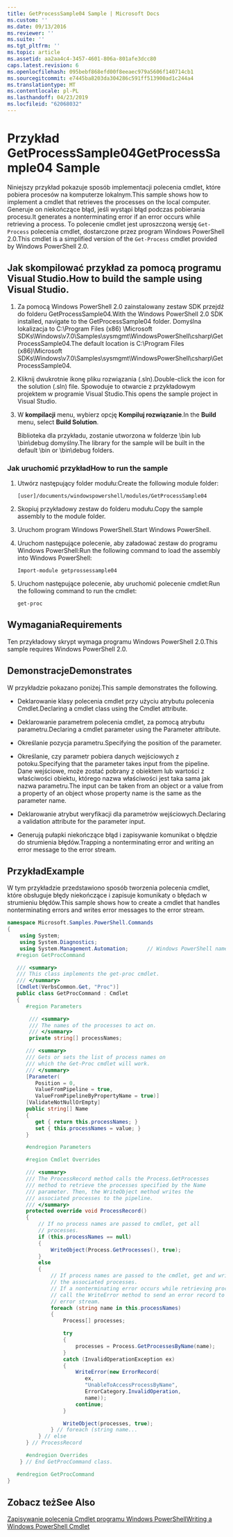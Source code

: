 ```yaml
---
title: GetProcessSample04 Sample | Microsoft Docs
ms.custom: ''
ms.date: 09/13/2016
ms.reviewer: ''
ms.suite: ''
ms.tgt_pltfrm: ''
ms.topic: article
ms.assetid: aa2aa4c4-3457-4601-806a-801afe3dcc80
caps.latest.revision: 6
ms.openlocfilehash: 095bebf868efd00f8eeaec979a5606f140714cb1
ms.sourcegitcommit: e7445ba8203da304286c591ff513900ad1c244a4
ms.translationtype: MT
ms.contentlocale: pl-PL
ms.lasthandoff: 04/23/2019
ms.locfileid: "62068032"
---
```

# <a name="getprocesssample04-sample"></a><span data-ttu-id="99c47-102">Przykład GetProcessSample04</span><span class="sxs-lookup"><span data-stu-id="99c47-102">GetProcessSample04 Sample</span></span>

<span data-ttu-id="99c47-103">Niniejszy przykład pokazuje sposób implementacji polecenia cmdlet, które pobiera procesów na komputerze lokalnym.</span><span class="sxs-lookup"><span data-stu-id="99c47-103">This sample shows how to implement a cmdlet that retrieves the processes on the local computer.</span></span> <span data-ttu-id="99c47-104">Generuje on niekończące błąd, jeśli wystąpi błąd podczas pobierania procesu.</span><span class="sxs-lookup"><span data-stu-id="99c47-104">It generates a nonterminating error if an error occurs while retrieving a process.</span></span> <span data-ttu-id="99c47-105">To polecenie cmdlet jest uproszczoną wersję `Get-Process` polecenia cmdlet, dostarczone przez program Windows PowerShell 2.0.</span><span class="sxs-lookup"><span data-stu-id="99c47-105">This cmdlet is a simplified version of the `Get-Process` cmdlet provided by Windows PowerShell 2.0.</span></span>

## <a name="how-to-build-the-sample-using-visual-studio"></a><span data-ttu-id="99c47-106">Jak skompilować przykład za pomocą programu Visual Studio.</span><span class="sxs-lookup"><span data-stu-id="99c47-106">How to build the sample using Visual Studio.</span></span>

1. <span data-ttu-id="99c47-107">Za pomocą Windows PowerShell 2.0 zainstalowany zestaw SDK przejdź do folderu GetProcessSample04.</span><span class="sxs-lookup"><span data-stu-id="99c47-107">With the Windows PowerShell 2.0 SDK installed, navigate to the GetProcessSample04 folder.</span></span> <span data-ttu-id="99c47-108">Domyślna lokalizacja to C:\Program Files (x86) \Microsoft SDKs\Windows\v7.0\Samples\sysmgmt\WindowsPowerShell\csharp\GetProcessSample04.</span><span class="sxs-lookup"><span data-stu-id="99c47-108">The default location is C:\Program Files (x86)\Microsoft SDKs\Windows\v7.0\Samples\sysmgmt\WindowsPowerShell\csharp\GetProcessSample04.</span></span>

2. <span data-ttu-id="99c47-109">Kliknij dwukrotnie ikonę pliku rozwiązania (.sln).</span><span class="sxs-lookup"><span data-stu-id="99c47-109">Double-click the icon for the solution (.sln) file.</span></span> <span data-ttu-id="99c47-110">Spowoduje to otwarcie z przykładowym projektem w programie Visual Studio.</span><span class="sxs-lookup"><span data-stu-id="99c47-110">This opens the sample project in Visual Studio.</span></span>

3. <span data-ttu-id="99c47-111">W **kompilacji** menu, wybierz opcję **Kompiluj rozwiązanie**.</span><span class="sxs-lookup"><span data-stu-id="99c47-111">In the **Build** menu, select **Build Solution**.</span></span>

    <span data-ttu-id="99c47-112">Biblioteka dla przykładu, zostanie utworzona w folderze \bin lub \bin\debug domyślny.</span><span class="sxs-lookup"><span data-stu-id="99c47-112">The library for the sample will be built in the default \bin or \bin\debug folders.</span></span>

### <a name="how-to-run-the-sample"></a><span data-ttu-id="99c47-113">Jak uruchomić przykład</span><span class="sxs-lookup"><span data-stu-id="99c47-113">How to run the sample</span></span>

1. <span data-ttu-id="99c47-114">Utwórz następujący folder modułu:</span><span class="sxs-lookup"><span data-stu-id="99c47-114">Create the following module folder:</span></span>

    `[user]/documents/windowspowershell/modules/GetProcessSample04`

2. <span data-ttu-id="99c47-115">Skopiuj przykładowy zestaw do folderu modułu.</span><span class="sxs-lookup"><span data-stu-id="99c47-115">Copy the sample assembly to the module folder.</span></span>

3. <span data-ttu-id="99c47-116">Uruchom program Windows PowerShell.</span><span class="sxs-lookup"><span data-stu-id="99c47-116">Start Windows PowerShell.</span></span>

4. <span data-ttu-id="99c47-117">Uruchom następujące polecenie, aby załadować zestaw do programu Windows PowerShell:</span><span class="sxs-lookup"><span data-stu-id="99c47-117">Run the following command to load the assembly into Windows PowerShell:</span></span>

    `Import-module getprossessample04`

5. <span data-ttu-id="99c47-118">Uruchom następujące polecenie, aby uruchomić polecenie cmdlet:</span><span class="sxs-lookup"><span data-stu-id="99c47-118">Run the following command to run the cmdlet:</span></span>

    `get-proc`

## <a name="requirements"></a><span data-ttu-id="99c47-119">Wymagania</span><span class="sxs-lookup"><span data-stu-id="99c47-119">Requirements</span></span>

<span data-ttu-id="99c47-120">Ten przykładowy skrypt wymaga programu Windows PowerShell 2.0.</span><span class="sxs-lookup"><span data-stu-id="99c47-120">This sample requires Windows PowerShell 2.0.</span></span>

## <a name="demonstrates"></a><span data-ttu-id="99c47-121">Demonstracje</span><span class="sxs-lookup"><span data-stu-id="99c47-121">Demonstrates</span></span>

<span data-ttu-id="99c47-122">W przykładzie pokazano poniżej.</span><span class="sxs-lookup"><span data-stu-id="99c47-122">This sample demonstrates the following.</span></span>

- <span data-ttu-id="99c47-123">Deklarowanie klasy polecenia cmdlet przy użyciu atrybutu polecenia Cmdlet.</span><span class="sxs-lookup"><span data-stu-id="99c47-123">Declaring a cmdlet class using the Cmdlet attribute.</span></span>

- <span data-ttu-id="99c47-124">Deklarowanie parametrem polecenia cmdlet, za pomocą atrybutu parametru.</span><span class="sxs-lookup"><span data-stu-id="99c47-124">Declaring a cmdlet parameter using the Parameter attribute.</span></span>

- <span data-ttu-id="99c47-125">Określanie pozycja parametru.</span><span class="sxs-lookup"><span data-stu-id="99c47-125">Specifying the position of the parameter.</span></span>

- <span data-ttu-id="99c47-126">Określanie, czy parametr pobiera danych wejściowych z potoku.</span><span class="sxs-lookup"><span data-stu-id="99c47-126">Specifying that the parameter takes input from the pipeline.</span></span> <span data-ttu-id="99c47-127">Dane wejściowe, może zostać pobrany z obiektem lub wartości z właściwości obiektu, którego nazwa właściwości jest taka sama jak nazwa parametru.</span><span class="sxs-lookup"><span data-stu-id="99c47-127">The input can be taken from an object or a value from a property of an object whose property name is the same as the parameter name.</span></span>

- <span data-ttu-id="99c47-128">Deklarowanie atrybut weryfikacji dla parametrów wejściowych.</span><span class="sxs-lookup"><span data-stu-id="99c47-128">Declaring a validation attribute for the parameter input.</span></span>

- <span data-ttu-id="99c47-129">Generują pułapki niekończące błąd i zapisywanie komunikat o błędzie do strumienia błędów.</span><span class="sxs-lookup"><span data-stu-id="99c47-129">Trapping a nonterminating error and writing an error message to the error stream.</span></span>

## <a name="example"></a><span data-ttu-id="99c47-130">Przykład</span><span class="sxs-lookup"><span data-stu-id="99c47-130">Example</span></span>

<span data-ttu-id="99c47-131">W tym przykładzie przedstawiono sposób tworzenia polecenia cmdlet, które obsługuje błędy niekończące i zapisuje komunikaty o błędach w strumieniu błędów.</span><span class="sxs-lookup"><span data-stu-id="99c47-131">This sample shows how to create a cmdlet that handles nonterminating errors and writes error messages to the error stream.</span></span>

```csharp
namespace Microsoft.Samples.PowerShell.Commands
{
    using System;
    using System.Diagnostics;
    using System.Management.Automation;      // Windows PowerShell namespace.
   #region GetProcCommand

   /// <summary>
   /// This class implements the get-proc cmdlet.
   /// </summary>
   [Cmdlet(VerbsCommon.Get, "Proc")]
   public class GetProcCommand : Cmdlet
   {
      #region Parameters

       /// <summary>
       /// The names of the processes to act on.
       /// </summary>
       private string[] processNames;

      /// <summary>
      /// Gets or sets the list of process names on
      /// which the Get-Proc cmdlet will work.
      /// </summary>
      [Parameter(
         Position = 0,
         ValueFromPipeline = true,
         ValueFromPipelineByPropertyName = true)]
      [ValidateNotNullOrEmpty]
      public string[] Name
      {
         get { return this.processNames; }
         set { this.processNames = value; }
      }

      #endregion Parameters

      #region Cmdlet Overrides

      /// <summary>
      /// The ProcessRecord method calls the Process.GetProcesses
      /// method to retrieve the processes specified by the Name
      /// parameter. Then, the WriteObject method writes the
      /// associated processes to the pipeline.
      /// </summary>
      protected override void ProcessRecord()
      {
          // If no process names are passed to cmdlet, get all
          // processes.
          if (this.processNames == null)
          {
              WriteObject(Process.GetProcesses(), true);
          }
          else
          {
              // If process names are passed to the cmdlet, get and write
              // the associated processes.
              // If a nonterminating error occurs while retrieving processes,
              // call the WriteError method to send an error record to the
              // error stream.
              foreach (string name in this.processNames)
              {
                  Process[] processes;

                  try
                  {
                      processes = Process.GetProcessesByName(name);
                  }
                  catch (InvalidOperationException ex)
                  {
                      WriteError(new ErrorRecord(
                         ex,
                         "UnableToAccessProcessByName",
                         ErrorCategory.InvalidOperation,
                         name));
                      continue;
                  }

                  WriteObject(processes, true);
              } // foreach (string name...
          } // else
      } // ProcessRecord

      #endregion Overrides
    } // End GetProcCommand class.

   #endregion GetProcCommand
}
```

## <a name="see-also"></a><span data-ttu-id="99c47-132">Zobacz też</span><span class="sxs-lookup"><span data-stu-id="99c47-132">See Also</span></span>

[<span data-ttu-id="99c47-133">Zapisywanie polecenia Cmdlet programu Windows PowerShell</span><span class="sxs-lookup"><span data-stu-id="99c47-133">Writing a Windows PowerShell Cmdlet</span></span>](./writing-a-windows-powershell-cmdlet.md)
